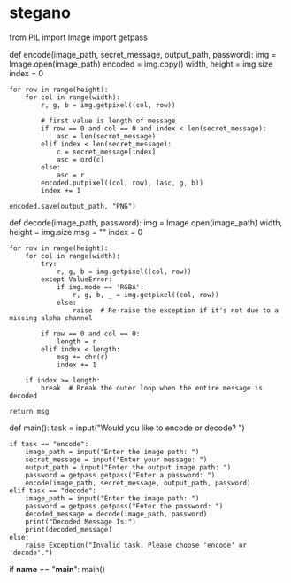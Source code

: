 # stegano
from PIL import Image
import getpass

def encode(image_path, secret_message, output_path, password):
    img = Image.open(image_path)
    encoded = img.copy()
    width, height = img.size
    index = 0

    for row in range(height):
        for col in range(width):
            r, g, b = img.getpixel((col, row))

            # first value is length of message
            if row == 0 and col == 0 and index < len(secret_message):
                asc = len(secret_message)
            elif index < len(secret_message):
                c = secret_message[index]
                asc = ord(c)
            else:
                asc = r
            encoded.putpixel((col, row), (asc, g, b))
            index += 1

    encoded.save(output_path, "PNG")

def decode(image_path, password):
    img = Image.open(image_path)
    width, height = img.size
    msg = ""
    index = 0

    for row in range(height):
        for col in range(width):
            try:
                r, g, b = img.getpixel((col, row))
            except ValueError:
                if img.mode == 'RGBA':
                    r, g, b, _ = img.getpixel((col, row))
                else:
                    raise  # Re-raise the exception if it's not due to a missing alpha channel

            if row == 0 and col == 0:
                length = r
            elif index < length:
                msg += chr(r)
                index += 1

        if index >= length:
            break  # Break the outer loop when the entire message is decoded

    return msg

def main():
    task = input("Would you like to encode or decode? ")
    
    if task == "encode":
        image_path = input("Enter the image path: ")
        secret_message = input("Enter your message: ")
        output_path = input("Enter the output image path: ")
        password = getpass.getpass("Enter a password: ")
        encode(image_path, secret_message, output_path, password)
    elif task == "decode":
        image_path = input("Enter the image path: ")
        password = getpass.getpass("Enter the password: ")
        decoded_message = decode(image_path, password)
        print("Decoded Message Is:")
        print(decoded_message)
    else:
        raise Exception("Invalid task. Please choose 'encode' or 'decode'.")

if __name__ == "__main__":
    main()
